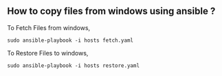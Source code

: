 ## How to copy files from windows using ansible ?


To Fetch Files from windows,

  `sudo ansible-playbook -i hosts fetch.yaml`

To Restore Files to windows,

  `sudo ansible-playbook -i hosts restore.yaml`

